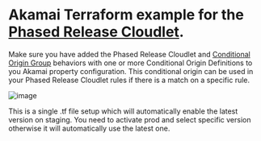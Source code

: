 # Akamai Terraform example for the [Phased Release Cloudlet](https://control.akamai.com/wh/CUSTOMER/AKAMAI/en-US/WEBHELP/property-manager/property-manager-help/GUID-EB6ECB59-525C-4253-ACAD-3FAC594B3B12.html). <br>

Make sure you have added the Phased Release Cloudlet and [Conditional Origin Group](https://control.akamai.com/wh/CUSTOMER/AKAMAI/en-US/WEBHELP/property-manager/property-manager-help/GUID-57F29FA7-38F9-442B-9872-BE12BCC8A43A.html) behaviors with one or more Conditional Origin Definitions
to you Akamai property configuration. This conditional origin can be used in your Phased Release Cloudlet rules if there is a match on a specific rule.<br>

![image](https://user-images.githubusercontent.com/3455889/151527055-c55540b9-219d-442e-98fb-a931d3dcb8b2.png)

This is a single .tf file setup which will automatically enable the latest version on staging. You need to activate prod and select specific version otherwise it will automatically use the latest one.
